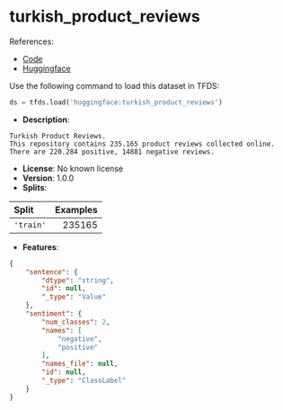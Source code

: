 # turkish_product_reviews

References:

*   [Code](https://github.com/huggingface/datasets/blob/master/datasets/turkish_product_reviews)
*   [Huggingface](https://huggingface.co/datasets/turkish_product_reviews)



Use the following command to load this dataset in TFDS:

```python
ds = tfds.load('huggingface:turkish_product_reviews')
```

*   **Description**:

```
Turkish Product Reviews.
This repository contains 235.165 product reviews collected online. There are 220.284 positive, 14881 negative reviews.
```

*   **License**: No known license
*   **Version**: 1.0.0
*   **Splits**:

Split  | Examples
:----- | -------:
`'train'` | 235165

*   **Features**:

```json
{
    "sentence": {
        "dtype": "string",
        "id": null,
        "_type": "Value"
    },
    "sentiment": {
        "num_classes": 2,
        "names": [
            "negative",
            "positive"
        ],
        "names_file": null,
        "id": null,
        "_type": "ClassLabel"
    }
}
```


